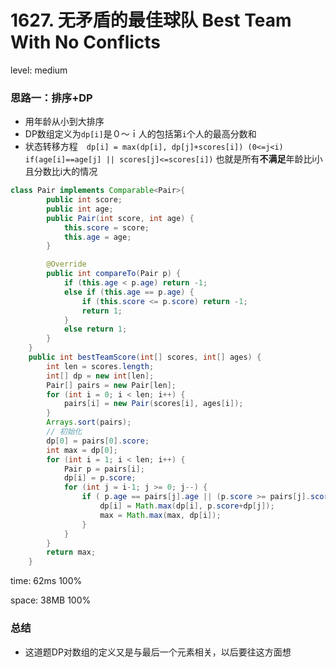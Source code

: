 # 1627. 无矛盾的最佳球队 Best Team With No Conflicts

level: medium



### 思路一：排序+DP

- 用年龄从小到大排序
- DP数组定义为`dp[i]`是０～ｉ人的包括第`i`个人的最高分数和
- 状态转移方程　`dp[i] = max(dp[i], dp[j]+scores[i]) (0<=j<i) if(age[i]==age[j] || scores[j]<=scores[i])` 也就是所有**不满足**年龄比i小且分数比i大的情况 

```java
class Pair implements Comparable<Pair>{
        public int score;
        public int age;
        public Pair(int score, int age) {
            this.score = score;
            this.age = age;
        }

        @Override
        public int compareTo(Pair p) {
            if (this.age < p.age) return -1;
            else if (this.age == p.age) {
                if (this.score <= p.score) return -1;
                return 1;
            }
            else return 1;
        }
    }
    public int bestTeamScore(int[] scores, int[] ages) {
        int len = scores.length;
        int[] dp = new int[len];
        Pair[] pairs = new Pair[len];
        for (int i = 0; i < len; i++) {
            pairs[i] = new Pair(scores[i], ages[i]);
        }
        Arrays.sort(pairs);
        // 初始化
        dp[0] = pairs[0].score;
        int max = dp[0];
        for (int i = 1; i < len; i++) {
            Pair p = pairs[i];
            dp[i] = p.score;
            for (int j = i-1; j >= 0; j--) {
                if ( p.age == pairs[j].age || (p.score >= pairs[j].score)) {
                    dp[i] = Math.max(dp[i], p.score+dp[j]);
                    max = Math.max(max, dp[i]);        
                }
            }
        }
        return max;
    }
```

time: 62ms 100%

space: 38MB 100%

### 总结

- 这道题DP对数组的定义又是与最后一个元素相关，以后要往这方面想